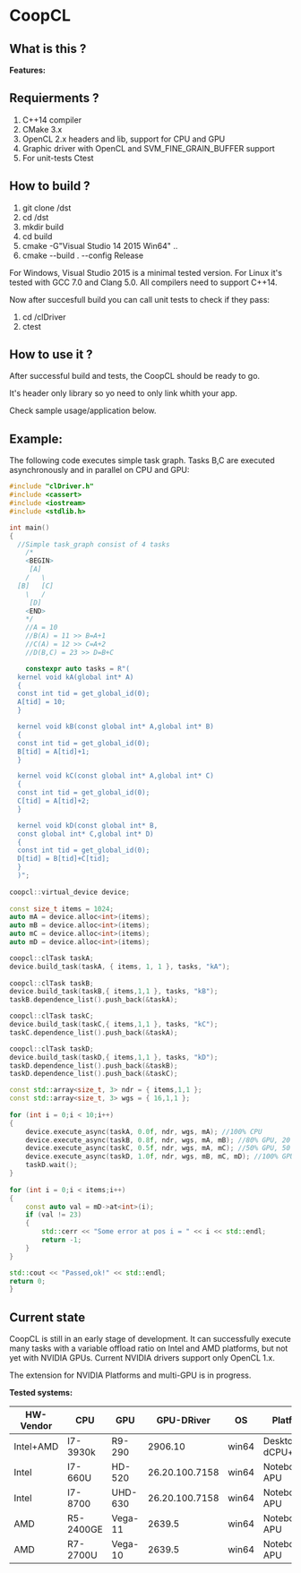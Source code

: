 # CoopCL

What is this ? 
--------------


**Features:**


Requierments ?
---------------
1. C++14 compiler
2. CMake 3.x
3. OpenCL 2.x headers and lib, support for CPU and GPU
3. Graphic driver with OpenCL and SVM_FINE_GRAIN_BUFFER support
4. For unit-tests Ctest

How to build ?
---------------
  1. git clone /dst
  2. cd /dst
  3. mkdir build
  4. cd build
  5. cmake -G"Visual Studio 14 2015 Win64" .. 
  6. cmake --build . --config Release
  
For Windows, Visual Studio 2015 is a minimal tested version. For Linux it's tested with GCC 7.0 and Clang 5.0. All compilers need to support C++14. 

Now after succesfull build you can call unit tests to check if they pass:  
 1. cd /clDriver
 2. ctest 
  
How to use it ?
----------------
After successful build and tests, the CoopCL should be ready to go. 

It's header only library so yo need to only link whith your app.

Check sample usage/application below.

Example:
----------------
The following code executes simple task graph. Tasks B,C are executed asynchronously and in parallel on CPU and GPU:
```cpp
#include "clDriver.h"
#include <cassert>
#include <iostream>
#include <stdlib.h>

int main()
{
  //Simple task_graph consist of 4 tasks	
    /*
    <BEGIN>
     [A]
    /   \
  [B]   [C]
    \   /
     [D]
    <END>
    */
    //A = 10 
    //B(A) = 11 >> B=A+1
    //C(A) = 12 >> C=A+2
    //D(B,C) = 23 >> D=B+C	

	constexpr auto tasks = R"(
  kernel void kA(global int* A)                        
  {
  const int tid = get_global_id(0);                                                       
  A[tid] = 10;
  }

  kernel void kB(const global int* A,global int* B)                        
  {
  const int tid = get_global_id(0);                                                       
  B[tid] = A[tid]+1;
  }

  kernel void kC(const global int* A,global int* C)                        
  {
  const int tid = get_global_id(0);                                                       
  C[tid] = A[tid]+2;
  }

  kernel void kD(const global int* B,
  const global int* C,global int* D)                        
  {
  const int tid = get_global_id(0); 
  D[tid] = B[tid]+C[tid];
  }
  )";
  
coopcl::virtual_device device;	
  
const size_t items = 1024;  
auto mA = device.alloc<int>(items);
auto mB = device.alloc<int>(items);
auto mC = device.alloc<int>(items);
auto mD = device.alloc<int>(items);

coopcl::clTask taskA;
device.build_task(taskA, { items, 1, 1 }, tasks, "kA");
	
coopcl::clTask taskB;
device.build_task(taskB,{ items,1,1 }, tasks, "kB");
taskB.dependence_list().push_back(&taskA);

coopcl::clTask taskC;
device.build_task(taskC,{ items,1,1 }, tasks, "kC");
taskC.dependence_list().push_back(&taskA);

coopcl::clTask taskD;
device.build_task(taskD,{ items,1,1 }, tasks, "kD");
taskD.dependence_list().push_back(&taskB);
taskD.dependence_list().push_back(&taskC);

const std::array<size_t, 3> ndr = { items,1,1 };
const std::array<size_t, 3> wgs = { 16,1,1 };
	
for (int i = 0;i < 10;i++) 
{		
	device.execute_async(taskA, 0.0f, ndr, wgs, mA); //100% CPU
	device.execute_async(taskB, 0.8f, ndr, wgs, mA, mB); //80% GPU, 20 % CPU
	device.execute_async(taskC, 0.5f, ndr, wgs, mA, mC); //50% GPU, 50 % CPU
	device.execute_async(taskD, 1.0f, ndr, wgs, mB, mC, mD); //100% GPU
	taskD.wait();
}
	
for (int i = 0;i < items;i++)
{
	const auto val = mD->at<int>(i);
	if (val != 23)
	{
		std::cerr << "Some error at pos i = " << i << std::endl;
		return -1;
	}
}

std::cout << "Passed,ok!" << std::endl;
return 0;
}
```

Current state
----------------
CoopCL is still in an early stage of development. It can successfully execute many tasks with a variable offload ratio on Intel and AMD platforms, but not yet with NVIDIA GPUs. Current NVIDIA drivers support only OpenCL 1.x. 

The extension for NVIDIA Platforms and multi-GPU is in progress.

**Tested systems:**

| HW-Vendor | CPU       | GPU     | GPU-DRiver     | OS    | Platform          |
| --------- | --------- | ------- | -------------- | ----- | ----------------- |
| Intel+AMD | I7-3930k  | R9-290  | 2906.10        | win64 | Desktop dCPU+dGPU |
| Intel	    | I7-660U   | HD-520  | 26.20.100.7158 | win64 | Notebook APU      |
| Intel	    | I7-8700   | UHD-630 | 26.20.100.7158 | win64 | Notebook APU      |
| AMD	    | R5-2400GE | Vega-11 | 2639.5         | win64 | Notebook APU      |
| AMD	    | R7-2700U  | Vega-10 | 2639.5         | win64 | Notebook APU      |

